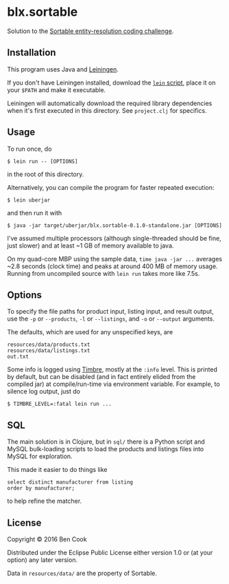 # blx.sortable

Solution to the [Sortable entity-resolution coding challenge](http://sortable.com/challenge/).

## Installation

This program uses Java and [Leiningen][lein].

If you don't have Leiningen installed, download the [`lein` script][lein-install],
place it on your `$PATH` and make it executable.

Leiningen will automatically download the required library dependencies when it's
first executed in this directory. See `project.clj` for specifics.

[lein]: https://github.com/technomancy/leiningen
[lein-install]: https://raw.githubusercontent.com/technomancy/leiningen/stable/bin/lein

## Usage

To run once, do

    $ lein run -- [OPTIONS]

in the root of this directory.

Alternatively, you can compile the program for faster repeated execution:

    $ lein uberjar

and then run it with

    $ java -jar target/uberjar/blx.sortable-0.1.0-standalone.jar [OPTIONS]

I've assumed multiple processors (although single-threaded should be fine, just
slower) and at least ~1 GB of memory available to java.

On my quad-core MBP using the sample data, `time java -jar ...` averages
~2.8 seconds (clock time) and peaks at around 400 MB of memory usage.
Running from uncompiled source with `lein run` takes more like 7.5s.

## Options

To specify the file paths for product input, listing input, and result output,
use the `-p` or `--products`, `-l` or `--listings`, and `-o` or `--output`
arguments.

The defaults, which are used for any unspecified keys, are

    resources/data/products.txt
    resources/data/listings.txt
    out.txt

Some info is logged using [Timbre][], mostly at the `:info` level. This is printed
by default, but can be disabled (and in fact entirely elided from the compiled jar)
at compile/run-time via environment variable. For example, to silence log output,
just do

    $ TIMBRE_LEVEL=:fatal lein run ...

[Timbre]: https://github.com/ptaoussanis/timbre

## SQL

The main solution is in Clojure, but in `sql/` there is a Python script and 
MySQL bulk-loading scripts to load the products and listings files into MySQL
for exploration.

This made it easier to do things like

    select distinct manufacturer from listing
    order by manufacturer;

to help refine the matcher.

## License

Copyright © 2016 Ben Cook

Distributed under the Eclipse Public License either version 1.0 or (at
your option) any later version.

Data in `resources/data/` are the property of Sortable.

